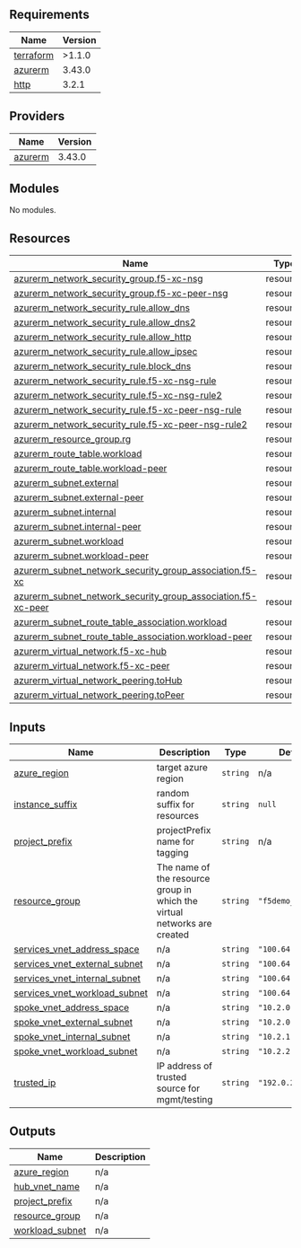 <!-- BEGIN_TF_DOCS -->
## Requirements

| Name | Version |
|------|---------|
| <a name="requirement_terraform"></a> [terraform](#requirement\_terraform) | >1.1.0 |
| <a name="requirement_azurerm"></a> [azurerm](#requirement\_azurerm) | 3.43.0 |
| <a name="requirement_http"></a> [http](#requirement\_http) | 3.2.1 |

## Providers

| Name | Version |
|------|---------|
| <a name="provider_azurerm"></a> [azurerm](#provider\_azurerm) | 3.43.0 |

## Modules

No modules.

## Resources

| Name | Type |
|------|------|
| [azurerm_network_security_group.f5-xc-nsg](https://registry.terraform.io/providers/hashicorp/azurerm/3.43.0/docs/resources/network_security_group) | resource |
| [azurerm_network_security_group.f5-xc-peer-nsg](https://registry.terraform.io/providers/hashicorp/azurerm/3.43.0/docs/resources/network_security_group) | resource |
| [azurerm_network_security_rule.allow_dns](https://registry.terraform.io/providers/hashicorp/azurerm/3.43.0/docs/resources/network_security_rule) | resource |
| [azurerm_network_security_rule.allow_dns2](https://registry.terraform.io/providers/hashicorp/azurerm/3.43.0/docs/resources/network_security_rule) | resource |
| [azurerm_network_security_rule.allow_http](https://registry.terraform.io/providers/hashicorp/azurerm/3.43.0/docs/resources/network_security_rule) | resource |
| [azurerm_network_security_rule.allow_ipsec](https://registry.terraform.io/providers/hashicorp/azurerm/3.43.0/docs/resources/network_security_rule) | resource |
| [azurerm_network_security_rule.block_dns](https://registry.terraform.io/providers/hashicorp/azurerm/3.43.0/docs/resources/network_security_rule) | resource |
| [azurerm_network_security_rule.f5-xc-nsg-rule](https://registry.terraform.io/providers/hashicorp/azurerm/3.43.0/docs/resources/network_security_rule) | resource |
| [azurerm_network_security_rule.f5-xc-nsg-rule2](https://registry.terraform.io/providers/hashicorp/azurerm/3.43.0/docs/resources/network_security_rule) | resource |
| [azurerm_network_security_rule.f5-xc-peer-nsg-rule](https://registry.terraform.io/providers/hashicorp/azurerm/3.43.0/docs/resources/network_security_rule) | resource |
| [azurerm_network_security_rule.f5-xc-peer-nsg-rule2](https://registry.terraform.io/providers/hashicorp/azurerm/3.43.0/docs/resources/network_security_rule) | resource |
| [azurerm_resource_group.rg](https://registry.terraform.io/providers/hashicorp/azurerm/3.43.0/docs/resources/resource_group) | resource |
| [azurerm_route_table.workload](https://registry.terraform.io/providers/hashicorp/azurerm/3.43.0/docs/resources/route_table) | resource |
| [azurerm_route_table.workload-peer](https://registry.terraform.io/providers/hashicorp/azurerm/3.43.0/docs/resources/route_table) | resource |
| [azurerm_subnet.external](https://registry.terraform.io/providers/hashicorp/azurerm/3.43.0/docs/resources/subnet) | resource |
| [azurerm_subnet.external-peer](https://registry.terraform.io/providers/hashicorp/azurerm/3.43.0/docs/resources/subnet) | resource |
| [azurerm_subnet.internal](https://registry.terraform.io/providers/hashicorp/azurerm/3.43.0/docs/resources/subnet) | resource |
| [azurerm_subnet.internal-peer](https://registry.terraform.io/providers/hashicorp/azurerm/3.43.0/docs/resources/subnet) | resource |
| [azurerm_subnet.workload](https://registry.terraform.io/providers/hashicorp/azurerm/3.43.0/docs/resources/subnet) | resource |
| [azurerm_subnet.workload-peer](https://registry.terraform.io/providers/hashicorp/azurerm/3.43.0/docs/resources/subnet) | resource |
| [azurerm_subnet_network_security_group_association.f5-xc](https://registry.terraform.io/providers/hashicorp/azurerm/3.43.0/docs/resources/subnet_network_security_group_association) | resource |
| [azurerm_subnet_network_security_group_association.f5-xc-peer](https://registry.terraform.io/providers/hashicorp/azurerm/3.43.0/docs/resources/subnet_network_security_group_association) | resource |
| [azurerm_subnet_route_table_association.workload](https://registry.terraform.io/providers/hashicorp/azurerm/3.43.0/docs/resources/subnet_route_table_association) | resource |
| [azurerm_subnet_route_table_association.workload-peer](https://registry.terraform.io/providers/hashicorp/azurerm/3.43.0/docs/resources/subnet_route_table_association) | resource |
| [azurerm_virtual_network.f5-xc-hub](https://registry.terraform.io/providers/hashicorp/azurerm/3.43.0/docs/resources/virtual_network) | resource |
| [azurerm_virtual_network.f5-xc-peer](https://registry.terraform.io/providers/hashicorp/azurerm/3.43.0/docs/resources/virtual_network) | resource |
| [azurerm_virtual_network_peering.toHub](https://registry.terraform.io/providers/hashicorp/azurerm/3.43.0/docs/resources/virtual_network_peering) | resource |
| [azurerm_virtual_network_peering.toPeer](https://registry.terraform.io/providers/hashicorp/azurerm/3.43.0/docs/resources/virtual_network_peering) | resource |

## Inputs

| Name | Description | Type | Default | Required |
|------|-------------|------|---------|:--------:|
| <a name="input_azure_region"></a> [azure\_region](#input\_azure\_region) | target azure region | `string` | n/a | yes |
| <a name="input_instance_suffix"></a> [instance\_suffix](#input\_instance\_suffix) | random suffix for resources | `string` | `null` | no |
| <a name="input_project_prefix"></a> [project\_prefix](#input\_project\_prefix) | projectPrefix name for tagging | `string` | n/a | yes |
| <a name="input_resource_group"></a> [resource\_group](#input\_resource\_group) | The name of the resource group in which the virtual networks are created | `string` | `"f5demo_rg"` | no |
| <a name="input_services_vnet_address_space"></a> [services\_vnet\_address\_space](#input\_services\_vnet\_address\_space) | n/a | `string` | `"100.64.16.0/20"` | no |
| <a name="input_services_vnet_external_subnet"></a> [services\_vnet\_external\_subnet](#input\_services\_vnet\_external\_subnet) | n/a | `string` | `"100.64.16.0/24"` | no |
| <a name="input_services_vnet_internal_subnet"></a> [services\_vnet\_internal\_subnet](#input\_services\_vnet\_internal\_subnet) | n/a | `string` | `"100.64.17.0/24"` | no |
| <a name="input_services_vnet_workload_subnet"></a> [services\_vnet\_workload\_subnet](#input\_services\_vnet\_workload\_subnet) | n/a | `string` | `"100.64.18.0/24"` | no |
| <a name="input_spoke_vnet_address_space"></a> [spoke\_vnet\_address\_space](#input\_spoke\_vnet\_address\_space) | n/a | `string` | `"10.2.0.0/20"` | no |
| <a name="input_spoke_vnet_external_subnet"></a> [spoke\_vnet\_external\_subnet](#input\_spoke\_vnet\_external\_subnet) | n/a | `string` | `"10.2.0.0/24"` | no |
| <a name="input_spoke_vnet_internal_subnet"></a> [spoke\_vnet\_internal\_subnet](#input\_spoke\_vnet\_internal\_subnet) | n/a | `string` | `"10.2.1.0/24"` | no |
| <a name="input_spoke_vnet_workload_subnet"></a> [spoke\_vnet\_workload\_subnet](#input\_spoke\_vnet\_workload\_subnet) | n/a | `string` | `"10.2.2.0/24"` | no |
| <a name="input_trusted_ip"></a> [trusted\_ip](#input\_trusted\_ip) | IP address of trusted source for mgmt/testing | `string` | `"192.0.2.10/32"` | no |

## Outputs

| Name | Description |
|------|-------------|
| <a name="output_azure_region"></a> [azure\_region](#output\_azure\_region) | n/a |
| <a name="output_hub_vnet_name"></a> [hub\_vnet\_name](#output\_hub\_vnet\_name) | n/a |
| <a name="output_project_prefix"></a> [project\_prefix](#output\_project\_prefix) | n/a |
| <a name="output_resource_group"></a> [resource\_group](#output\_resource\_group) | n/a |
| <a name="output_workload_subnet"></a> [workload\_subnet](#output\_workload\_subnet) | n/a |
<!-- END_TF_DOCS -->